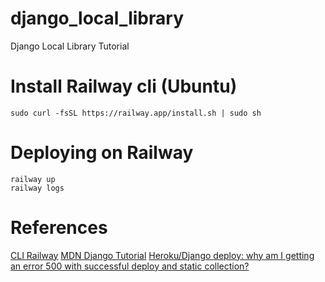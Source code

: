 # django_local_library
Django Local Library Tutorial

# Install Railway cli (Ubuntu)
```
sudo curl -fsSL https://railway.app/install.sh | sudo sh
```

# Deploying on Railway
```
railway up
railway logs
```

# References
[CLI Railway](https://docs.railway.app/develop/cli)
[MDN Django Tutorial](https://developer.mozilla.org/en-US/docs/Learn/Server-side/Django/Tutorial_local_library_website)
[Heroku/Django deploy: why am I getting an error 500 with successful deploy and static collection?](https://stackoverflow.com/questions/53694341/heroku-django-deploy-why-am-i-getting-an-error-500-with-successful-deploy-and-s)